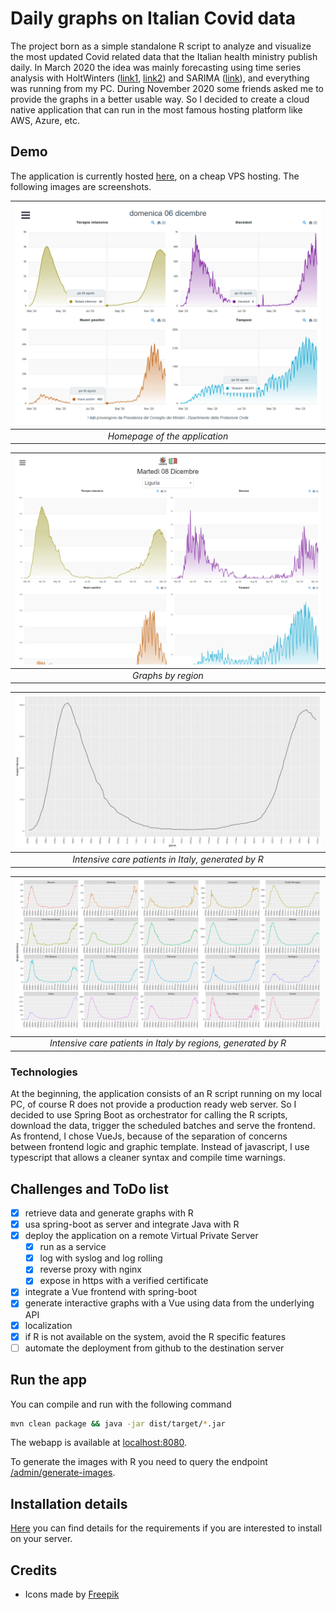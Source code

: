 # Daily graphs on Italian Covid data

The project born as a simple standalone R script to analyze and visualize the most updated Covid related data that the Italian health ministry publish daily. In March 2020 the idea was mainly forecasting using time series analysis with HoltWinters ([link1](https://www.rdocumentation.org/packages/stats/versions/3.6.2/topics/HoltWinters), [link2](https://grisha.org/blog/2016/01/29/triple-exponential-smoothing-forecasting/)) and SARIMA ([link](https://towardsdatascience.com/understanding-sarima-955fe217bc77)), and everything was running from my PC. During November 2020 some friends asked me to provide the graphs in a better usable way. So I decided to create a cloud native application that can run in the most famous hosting platform like AWS, Azure, etc.

## Demo

The application is currently hosted [here](http://covid-sentry.ddns.net), on a cheap VPS hosting. The following images are screenshots.

|![home](docs/homepage.png)|
|:--:| 
| *Homepage of the application* |

|![home](docs/regional.png)|
|:--:| 
| *Graphs by region* |


|![intensive care national](docs/terapia_intensiva.png)|
|:--:| 
| *Intensive care patients in Italy, generated by R* |


|![intensive care regional](docs/terapia_intensiva_r.png)|
|:--:| 
| *Intensive care patients in Italy by regions, generated by R* |

### Technologies

At the beginning, the application consists of an R script running on my local PC, of course R does not provide a production ready web server. So I decided to use Spring Boot as orchestrator for calling the R scripts, download the data, trigger the scheduled batches and serve the frontend. As frontend, I chose VueJs, because of the separation of concerns between frontend logic and graphic template. Instead of javascript, I use typescript that allows a cleaner syntax and compile time warnings.

## Challenges and ToDo list

- [x] retrieve data and generate graphs with R
- [x] usa spring-boot as server and integrate Java with R
- [x] deploy the application on a remote Virtual Private Server
    - [x] run as a service
    - [x] log with syslog and log rolling
    - [x] reverse proxy with nginx
    - [x] expose in https with a verified certificate
- [x] integrate a Vue frontend with spring-boot
- [x] generate interactive graphs with a Vue using data from the underlying API
- [x] localization
- [x] if R is not available on the system, avoid the R specific features
- [ ] automate the deployment from github to the destination server

## Run the app

You can compile and run with the following command

```sh
mvn clean package && java -jar dist/target/*.jar
```

The webapp is available at [localhost:8080](http://localhost:8080).

To generate the images with R you need to query the endpoint [/admin/generate-images](http://localhost:8080/admin/generate-images).

## Installation details

[Here](install/INSTALL.md) you can find details for the requirements if you are interested to install on your server.


## Credits

* Icons made by [Freepik](https://www.flaticon.com/authors/freepik)
